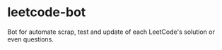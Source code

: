 # leetcode-bot
Bot for automate scrap, test and update of each LeetCode's solution or even questions.
